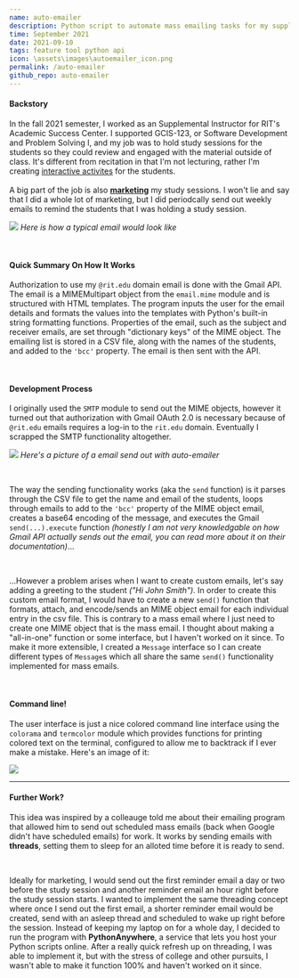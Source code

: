 ```yaml
---
name: auto-emailer
description: Python script to automate mass emailing tasks for my supplemental instructor job
time: September 2021
date: 2021-09-10
tags: feature tool python api
icon: \assets\images\autoemailer_icon.png
permalink: /auto-emailer
github_repo: auto-emailer
---
```


#### **Backstory**

In the fall 2021 semester, I worked as an Supplemental Instructor for RIT's Academic Success Center. I supported GCIS-123, or Software Development and Problem Solving I, and my job was to hold study sessions for the students so they could review and engaged with the material outside of class. It's different from recitation in that I'm not lecturing, rather I'm creating [interactive activites](https://github.com/brainuser5705/gcis-123-si-sessions) for the students. 
\
\
A big part of the job is also **<u>marketing</u>** my study sessions. I won't lie and say that I did a whole lot of marketing, but I did periodcally send out weekly emails to remind the students that I was holding a study session. 

![](https://i.imgur.com/RnwHYID.png)
*Here is how a typical email would look like*

<br>

#### **Quick Summary On How It Works**

Authorization to use my <code>@rit.edu</code> domain email is done with the Gmail API. The email is a MIMEMultipart object from the <code>email.mime</code> module and is structured with HTML templates. The program inputs the user for the email details and formats the values into the templates with Python's built-in string formatting functions. Properties of the email, such as the subject and receiver emails, are set through "dictionary keys" of the MIME object. The emailing list is stored in a CSV file, along with the names of the students, and added to the <code>'bcc'</code> property. The email is then sent with the API.

<br>

#### **Development Process**

I originally used the <code>SMTP</code> module to send out the MIME objects, however it turned out that authorization with Gmail OAuth 2.0 is necessary because of <code>@rit.edu</code> emails requires a log-in to the <code>rit.edu</code> domain. Eventually I scrapped the SMTP functionality altogether.

![](https://i.imgur.com/AnplDo8.png)
*Here's a picture of a email send out with auto-emailer*

<br>

The way the sending functionality works (aka the <code>send</code> function) is it parses through the CSV file to get the name and email of the students, loops through emails to add to the <code>'bcc'</code> property of the MIME object email, creates a base64 encoding of the message, and executes the Gmail `send(...).execute` function *(honestly I am not very knowledgable on how Gmail API actually sends out the email, you can read more about it on their documentation)*...

<br>

...However a problem arises when I want to create custom emails, let's say adding a greeting to the student *("Hi John Smith")*. In order to create this custom email format, I would have to create a new `send()` function that formats, attach, and encode/sends an MIME object email for each individual entry in the csv file. This is contrary to a mass email where I just need to create one MIME object that is the mass email. I thought about making a "all-in-one" function or some interface, but I haven't worked on it since. To make it more extensible, I created a `Message` interface so I can create different types of `Message`s which all share the same `send()` functionality implemented for mass emails.  

<br>

#### Command line!

The user interface is just a nice colored command line interface using the `colorama` and `termcolor` module which provides functions for printing colored text on the terminal, configured to allow me to backtrack if I ever make a mistake. Here's an image of it:

![](https://i.imgur.com/HZu3TTV.png)

---

#### **Further Work?**

This idea was inspired by a colleauge told me about their emailing program that allowed him to send out scheduled mass emails (back when Google didn't have scheduled emails) for work. It works by sending emails with **threads**, setting them to sleep for an alloted time before it is ready to send.

<br>

Ideally for marketing, I would send out the first reminder email a day or two before the study session and another reminder email an hour right before the study session starts. I wanted to implement the same threading concept where once I send out the first email, a shorter reminder email would be created, send with an asleep thread and scheduled to wake up right before the session. Instead of keeping my laptop on for a whole day, I decided to run the program with **PythonAnywhere**, a service that lets you host your Python scripts online. After a really quick refresh up on threading, I was able to implement it, but with the stress of college and other pursuits, I wasn't able to make it function 100% and haven't worked on it since. 